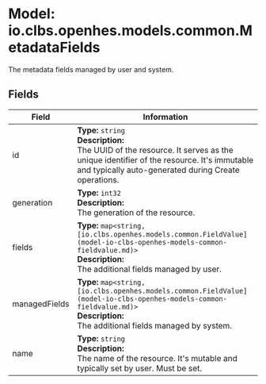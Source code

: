 # Model: io.clbs.openhes.models.common.MetadataFields

The metadata fields managed by user and system.

## Fields

| Field | Information |
| --- | --- |
| id | <b>Type:</b> `string`<br><b>Description:</b><br>The UUID of the resource. It serves as the unique identifier of the resource. It's immutable and typically auto-generated during Create operations. |
| generation | <b>Type:</b> `int32`<br><b>Description:</b><br>The generation of the resource. |
| fields | <b>Type:</b> `map<string, [io.clbs.openhes.models.common.FieldValue](model-io-clbs-openhes-models-common-fieldvalue.md)>`<br><b>Description:</b><br>The additional fields managed by user. |
| managedFields | <b>Type:</b> `map<string, [io.clbs.openhes.models.common.FieldValue](model-io-clbs-openhes-models-common-fieldvalue.md)>`<br><b>Description:</b><br>The additional fields managed by system. |
| name | <b>Type:</b> `string`<br><b>Description:</b><br>The name of the resource. It's mutable and typically set by user. Must be set. |

